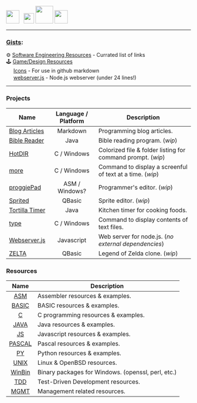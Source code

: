 [<img src="https://www.youtube.com/s/desktop/12d6b690/img/favicon_32x32.png" width="36" />](https://www.youtube.com/c/veganaiZe)&nbsp;&nbsp;
[<img src="https://user-images.githubusercontent.com/7102064/206958552-d4773c34-95c3-4069-b7f6-52aa12287742.png" width="28" />](https://www.twitch.tv/veganaiZe)
[<img src="https://cdn.sstatic.net/Sites/stackoverflow/company/img/logos/so/so-icon.png" width="48" />](https://stackoverflow.com/users/5039027/veganaize)
[<img src="https://user-images.githubusercontent.com/7102064/184136641-8abb541a-9b32-482e-a199-f68602c17dcb.png" width="36" />](https://discord.gg/VDDKuFgWDK)

---

### [Gists](https://gist.github.com/veganaize):
⚙️
[Software Engineering Resources](https://gist.github.com/veganaiZe/02d87f13240a6a7debfb9a79f07fc2fb) - Currated list of links  
:joystick:
[Game/Design Resources](https://gist.github.com/veganaiZe/b954ceb3870db19362741d0a7d9b9e68)  
<img src="https://user-images.githubusercontent.com/7102064/162019518-1a3569e6-abaf-45bc-a78b-fa8e604a6e11.png" width="16px" />
[Icons](https://gist.github.com/veganaiZe/f9b7eb5556048727930a175e56fe571e) - For use in github markdown  
<img src="https://user-images.githubusercontent.com/7102064/162017713-c282a2cb-b550-4c9b-86d9-fe0e724d1c9c.png" width="16px" />
[webserver.js](https://gist.github.com/veganaiZe/fc3b9aa393ca688a284c54caf43a3fc3) - Node.js webserver (under 24 lines!)  

---

### Projects
Name                                          | Language / Platform | Description
----------------------------------------------|:-------------------:|------------------------------
[Blog Articles](https://github.com/veganaiZe/Articles/blob/main/README.md) | Markdown | Programming blog articles.
[Bible Reader](https://github.com/minimum-viable-product/BibleReader)      | Java     | Bible reading program. (_wip_)
[HotDIR](https://github.com/veganaiZe/HotDIR) | C / Windows | Colorized file & folder listing for command prompt. (_wip_)
[more](https://github.com/veganaiZe/more)     | C / Windows | Command to display a screenful of text at a time. (_wip_)
[proggiePad](https://github.com/veganaiZe/proggiePad)  | ASM / Windows? | Programmer's editor. (_wip_)
[Sprited](https://github.com/veganaiZe/Sprited)        | QBasic         | Sprite editor. (_wip_)
[Tortilla Timer](https://github.com/veganaiZe/tortilla-timer) | Java        | Kitchen timer for cooking foods.
[type](https://github.com/veganaiZe/type)                     | C / Windows | Command to display contents of text files.
[Webserver.js](https://github.com/veganaiZe/Webserver.js)     | Javascript  | Web server for node.js. (_no external dependencies_)
[ZELTA](https://github.com/veganaiZe/ZELTA)                   | QBasic      | Legend of Zelda clone. (_wip_)


### Resources
Name                                          | Description
:--------------------------------------------:|---------------------------------------------------
[ASM](https://github.com/veganaiZe/ASM)       | Assembler resources & examples.
[BASIC](https://github.com/veganaiZe/BASIC)   | BASIC resources & examples.
[C](https://github.com/veganaiZe/C)           | C programming resources & examples.
[JAVA](https://github.com/veganaiZe/JAVA)     | Java resources & examples.
[JS](https://github.com/veganaiZe/JS)         | Javascript resources & examples.
[PASCAL](https://github.com/veganaiZe/PASCAL) | Pascal resources & examples.
[PY](https://github.com/veganaiZe/PY)         | Python resources & examples.
[UNIX](https://github.com/veganaiZe/UNIX)     | Linux & OpenBSD resources.
[WinBin](https://github.com/veganaiZe/WinBin) | Binary packages for Windows. (openssl, perl, etc.)
[TDD](https://github.com/veganaiZe/TDD)       | Test-Driven Development resources.
[MGMT](https://github.com/veganaiZe/MGMT)     | Management related resources.


<!--
### Hi there 👋
**veganaize/veganaize** is a ✨ _special_ ✨ repository because its `README.md` (this file) appears on your GitHub profile.

Here are some ideas to get you started:

- 🔭 I’m currently working on ...
- 🌱 I’m currently learning ...
- 😄 I’m looking to collaborate on ...
- 🤔 I’m looking for help with ...
- 💬 Ask me about ...
- 📫 How to reach me: ...
- ⚡ Fun fact: ...
-->
